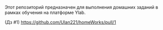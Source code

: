 Этот репозиторий предназначен для выполнения домашних заданий в рамках обучения на платформе Ylab.

(Дз #1)  https://github.com/Ulan221/homeWorks/pull/1

